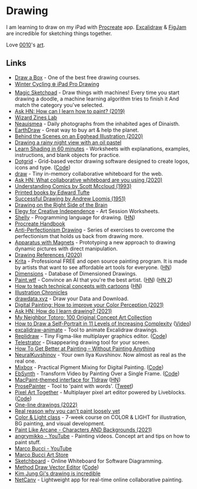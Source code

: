 # Drawing

I am learning to draw on my iPad with [Procreate](https://procreate.art) app. [Excalidraw](https://excalidraw.com/) & [FigJam](https://www.figma.com/figjam/) are incredible for sketching things together.

Love [0010](https://www.instagram.com/dhjs_0010/)'s [art](art.md).

## Links

- [Draw a Box](https://drawabox.com/) - One of the best free drawing courses.
- [Winter Cycling ❄️ iPad Pro Drawing](https://www.youtube.com/watch?v=4FGEX8yZqiM&app=desktop)
- [Magic Sketchpad](https://magic-sketchpad.glitch.me/) - Draw things with machines! Every time you start drawing a doodle, a machine learning algorithm tries to finish it And match the category you've selected.
- [Ask HN: How can I learn how to paint? (2019)](https://news.ycombinator.com/item?id=19375624)
- [Wizard Zines Lab](https://wizardzines.substack.com/archive)
- [Neauismea](https://neauoire.github.io/neauismea/) - Daily photographs from the inhabited ages of Dinaisth.
- [EarthDraw](https://earthdraw.org/) - Great way to buy art & help the planet.
- [Behind the Scenes on an Egghead Illustration (2020)](https://community.egghead.io/t/behind-the-scenes-on-an-egghead-illustration/1830)
- [Drawing a rainy night view with an oil pastel](https://www.youtube.com/watch?v=6qCp2smmxs8)
- [Learn Shading in 60 minutes](https://galshir.com/shading) - Worksheets with explanations, examples, instructions, and blank objects for practice.
- [Dotgrid](https://hundredrabbits.itch.io/dotgrid) - Grid-based vector drawing software designed to create logos, icons and type. ([Code](https://github.com/hundredrabbits/Dotgrid))
- [draw](https://github.com/thesephist/draw) - Tiny in-memory collaborative whiteboard for the web.
- [Ask HN: What collaborative whiteboard are you using (2020)](https://news.ycombinator.com/item?id=23272054)
- [Understanding Comics by Scott Mccloud (1993)](http://scottmccloud.com/2-print/1-uc/index.html)
- [Printed books by Edward Tufte](https://www.edwardtufte.com/tufte/)
- [Successful Drawing by Andrew Loomis (1951)](https://www.goodreads.com/book/show/2001015.Successful_Drawing)
- [Drawing on the Right Side of the Brain](https://www.drawright.com/)
- [Elegy for Creative Independence](https://flowartestudio.ck.page/) - Art Session Worksheets.
- [Shelly](https://shelly.dev/) - Programming language for drawing. ([HN](https://news.ycombinator.com/item?id=23866688))
- [Procreate Handbook](https://procreate.art/handbook)
- [Anti-Perfectionism Drawing](https://hyperlink.academy/courses/anti-perfectionism-drawing/7) - Series of exercises to overcome the perfectionism that holds us back from drawing more.
- [Apparatus with Magnets](https://www.notion.so/Apparatus-with-Magnets-Intro-2e32af5b59b64a45b3b203408374a56e) - Prototyping a new approach to drawing dynamic pictures with direct manipulation.
- [Drawing References (2020)](https://longest.voyage/notes/drawing-references/)
- [Krita](https://krita.org/en) - Professional FREE and open source painting program. It is made by artists that want to see affordable art tools for everyone. ([HN](https://news.ycombinator.com/item?id=24775216))
- [Dimensions](https://www.dimensions.com/) - Database of Dimensioned Drawings.
- [Paint.wtf](https://paint.wtf/) - Convince an AI that you're the best artist. ([HN](https://news.ycombinator.com/item?id=25822610)) ([HN 2](https://news.ycombinator.com/item?id=25830087))
- [How to teach technical concepts with cartoons](https://jvns.ca/teach-tech-with-cartoons/) ([HN](https://news.ycombinator.com/item?id=25882377))
- [Illustration Chronicles](https://illustrationchronicles.com/)
- [drawdata.xyz](https://drawdata.xyz/) - Draw your Data and Download.
- [Digital Painting: How to improve your Color Perception (2021)](https://www.youtube.com/watch?v=BpIVS5vuJEY)
- [Ask HN: How do I learn drawing? (2021)](https://news.ycombinator.com/item?id=26360349)
- [My Neighbor Totoro: 100 Original Concept Art Collection](https://www.iamag.co/my-neighbor-totoro-100-original-concept-art-collection/)
- [How to Draw a Self-Portrait in 11 Levels of Increasing Complexity](https://kottke.org/21/04/how-to-draw-a-self-portrait-in-11-levels-of-increasing-complexity) ([Video](https://www.youtube.com/watch?v=8T3cxSySI2Q))
- [excalidraw-animate](https://github.com/dai-shi/excalidraw-animate) - Tool to animate Excalidraw drawings.
- [Replidraw](http://replidraw.vercel.app/) - Tiny Figma-like multiplayer graphics editor. ([Code](https://github.com/rocicorp/replidraw))
- [Telestrator](https://github.com/steveruizok/telestrator) - Disappearing drawing tool for your screen.
- [How To Get Better at Painting – Without Painting Anything](http://www.learning-to-see.co.uk/how-to-get-better-at-painting-without-painting-anything)
- [NeuralKuvshinov](https://github.com/dobrosketchkun/NeuralKuvshinov_v2) - Your own Ilya Kuvshinov. Now almost as real as the real one.
- [Mixbox](https://scrtwpns.com/mixbox/) - Practical Pigment Mixing for Digital Painting. ([Code](https://github.com/scrtwpns/pigment-mixing))
- [EbSynth](https://ebsynth.com/) - Transform Video by Painting Over a Single Frame. ([Code](https://github.com/jamriska/ebsynth))
- [MacPaint-themed interface for Tldraw](https://paint.withdiagram.com/) ([HN](https://news.ycombinator.com/item?id=30508508))
- [ProsePainter](https://www.prosepainter.com/) - Tool to 'paint with words'. ([Tweet](https://twitter.com/StudioMorphogen/status/1496578337791045632))
- [Pixel Art Together](https://pixelart.liveblocks.app/) - Multiplayer pixel art editor powered by Liveblocks. ([Code](https://github.com/liveblocks/pixel-art-together))
- [One-line drawings (2022)](https://schollz.com/blog/one-line/)
- [Real reason why you can’t paint loosely yet](https://www.youtube.com/watch?v=GAsiyybzu2Q)
- [Color & Light class](https://www.chuwenjie.com/class) - 7-week course on COLOR & LIGHT for illustration, BG painting, and visual development.
- [Paint Like Arcane - Characters AND Backgrounds (2021)](https://www.youtube.com/watch?v=_WaTShr7amo)
- [angrymikko - YouTube](https://www.youtube.com/c/angrymikko/videos) - Painting videos. Concept art and tips on how to paint stuff.
- [Marco Bucci - YouTube](https://www.youtube.com/user/marcobucci/videos)
- [Marco Bucci Art Store](https://marcobucciartstore.com/)
- [Sketchboard](https://sketchboard.me/home) - Online Whiteboard for Software Diagramming.
- [Method Draw Vector Editor](https://editor.method.ac/) ([Code](https://github.com/methodofaction/Method-Draw))
- [Kim Jung Gi's drawing is incredible](https://twitter.com/kimsokol/status/1577746930242813952)
- [NetCanv](https://github.com/liquidev/netcanv) - Lightweight app for real-time online collaborative painting.
